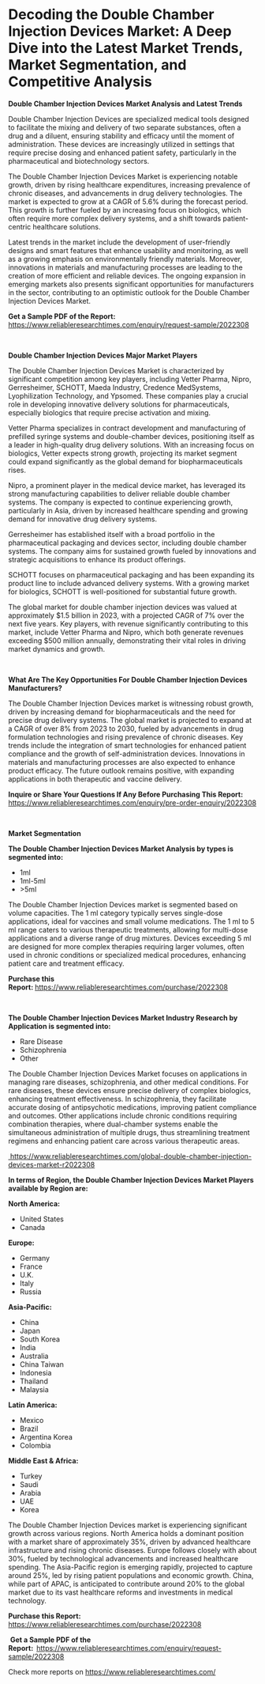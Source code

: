 <p><h1>Decoding the Double Chamber Injection Devices Market: A Deep Dive into the Latest Market Trends, Market Segmentation, and Competitive Analysis</h1></p><p><strong>Double Chamber Injection Devices Market Analysis and Latest Trends</strong></p>
<p><p>Double Chamber Injection Devices are specialized medical tools designed to facilitate the mixing and delivery of two separate substances, often a drug and a diluent, ensuring stability and efficacy until the moment of administration. These devices are increasingly utilized in settings that require precise dosing and enhanced patient safety, particularly in the pharmaceutical and biotechnology sectors.</p><p>The Double Chamber Injection Devices Market is experiencing notable growth, driven by rising healthcare expenditures, increasing prevalence of chronic diseases, and advancements in drug delivery technologies. The market is expected to grow at a CAGR of 5.6% during the forecast period. This growth is further fueled by an increasing focus on biologics, which often require more complex delivery systems, and a shift towards patient-centric healthcare solutions.</p><p>Latest trends in the market include the development of user-friendly designs and smart features that enhance usability and monitoring, as well as a growing emphasis on environmentally friendly materials. Moreover, innovations in materials and manufacturing processes are leading to the creation of more efficient and reliable devices. The ongoing expansion in emerging markets also presents significant opportunities for manufacturers in the sector, contributing to an optimistic outlook for the Double Chamber Injection Devices Market.</p></p>
<p><strong>Get a Sample PDF of the Report:&nbsp;</strong> <a href="https://www.reliableresearchtimes.com/enquiry/request-sample/2022308?utm_campaign=2180&utm_medium=2&utm_source=Github&utm_content=ia&utm_term=29032025&utm_id=double-chamber-injection-devices">https://www.reliableresearchtimes.com/enquiry/request-sample/2022308</a></p>
<p>&nbsp;</p>
<p><strong>Double Chamber Injection Devices Major Market Players</strong></p>
<p><p>The Double Chamber Injection Devices Market is characterized by significant competition among key players, including Vetter Pharma, Nipro, Gerresheimer, SCHOTT, Maeda Industry, Credence MedSystems, Lyophilization Technology, and Ypsomed. These companies play a crucial role in developing innovative delivery solutions for pharmaceuticals, especially biologics that require precise activation and mixing.</p><p>Vetter Pharma specializes in contract development and manufacturing of prefilled syringe systems and double-chamber devices, positioning itself as a leader in high-quality drug delivery solutions. With an increasing focus on biologics, Vetter expects strong growth, projecting its market segment could expand significantly as the global demand for biopharmaceuticals rises.</p><p>Nipro, a prominent player in the medical device market, has leveraged its strong manufacturing capabilities to deliver reliable double chamber systems. The company is expected to continue experiencing growth, particularly in Asia, driven by increased healthcare spending and growing demand for innovative drug delivery systems.</p><p>Gerresheimer has established itself with a broad portfolio in the pharmaceutical packaging and devices sector, including double chamber systems. The company aims for sustained growth fueled by innovations and strategic acquisitions to enhance its product offerings.</p><p>SCHOTT focuses on pharmaceutical packaging and has been expanding its product line to include advanced delivery systems. With a growing market for biologics, SCHOTT is well-positioned for substantial future growth.</p><p>The global market for double chamber injection devices was valued at approximately $1.5 billion in 2023, with a projected CAGR of 7% over the next five years. Key players, with revenue significantly contributing to this market, include Vetter Pharma and Nipro, which both generate revenues exceeding $500 million annually, demonstrating their vital roles in driving market dynamics and growth.</p></p>
<p>&nbsp;</p>
<p><strong>What Are The Key Opportunities For Double Chamber Injection Devices Manufacturers?</strong></p>
<p><p>The Double Chamber Injection Devices market is witnessing robust growth, driven by increasing demand for biopharmaceuticals and the need for precise drug delivery systems. The global market is projected to expand at a CAGR of over 8% from 2023 to 2030, fueled by advancements in drug formulation technologies and rising prevalence of chronic diseases. Key trends include the integration of smart technologies for enhanced patient compliance and the growth of self-administration devices. Innovations in materials and manufacturing processes are also expected to enhance product efficacy. The future outlook remains positive, with expanding applications in both therapeutic and vaccine delivery.</p></p>
<p><strong>Inquire or Share Your Questions If Any Before Purchasing This Report:</strong> <a href="https://www.reliableresearchtimes.com/enquiry/pre-order-enquiry/2022308?utm_campaign=2180&utm_medium=2&utm_source=Github&utm_content=ia&utm_term=29032025&utm_id=double-chamber-injection-devices">https://www.reliableresearchtimes.com/enquiry/pre-order-enquiry/2022308</a></p>
<p>&nbsp;</p>
<p><strong>Market Segmentation</strong></p>
<p><strong>The Double Chamber Injection Devices Market Analysis by types is segmented into:</strong></p>
<p><ul><li>1ml</li><li>1ml-5ml</li><li>>5ml</li></ul></p>
<p><p>The Double Chamber Injection Devices market is segmented based on volume capacities. The 1 ml category typically serves single-dose applications, ideal for vaccines and small volume medications. The 1 ml to 5 ml range caters to various therapeutic treatments, allowing for multi-dose applications and a diverse range of drug mixtures. Devices exceeding 5 ml are designed for more complex therapies requiring larger volumes, often used in chronic conditions or specialized medical procedures, enhancing patient care and treatment efficacy.</p></p>
<p><strong>Purchase this Report:&nbsp;</strong><a href="https://www.reliableresearchtimes.com/purchase/2022308?utm_campaign=2180&utm_medium=2&utm_source=Github&utm_content=ia&utm_term=29032025&utm_id=double-chamber-injection-devices">https://www.reliableresearchtimes.com/purchase/2022308</a></p>
<p>&nbsp;</p>
<p><strong>The Double Chamber Injection Devices Market Industry Research by Application is segmented into:</strong></p>
<p><ul><li>Rare Disease</li><li>Schizophrenia</li><li>Other</li></ul></p>
<p><p>The Double Chamber Injection Devices Market focuses on applications in managing rare diseases, schizophrenia, and other medical conditions. For rare diseases, these devices ensure precise delivery of complex biologics, enhancing treatment effectiveness. In schizophrenia, they facilitate accurate dosing of antipsychotic medications, improving patient compliance and outcomes. Other applications include chronic conditions requiring combination therapies, where dual-chamber systems enable the simultaneous administration of multiple drugs, thus streamlining treatment regimens and enhancing patient care across various therapeutic areas.</p></p>
<p><a href="https://www.reliableresearchtimes.com/global-double-chamber-injection-devices-market-r2022308?utm_campaign=2180&utm_medium=2&utm_source=Github&utm_content=ia&utm_term=29032025&utm_id=double-chamber-injection-devices">&nbsp;https://www.reliableresearchtimes.com/global-double-chamber-injection-devices-market-r2022308</a></p>
<p><strong>In terms of Region, the Double Chamber Injection Devices Market Players available by Region are:</strong></p>
<p>
    <p> <strong> North America: </strong>
        <ul>
            <li>United States</li>
            <li>Canada</li>
        </ul>
        </p> 
    <p> <strong> Europe: </strong>
        <ul>
            <li>Germany</li>
            <li>France</li>
            <li>U.K.</li>
            <li>Italy</li>
            <li>Russia</li>
        </ul>
        </p> 
    <p> <strong> Asia-Pacific: </strong>
        <ul>
            <li>China</li>
            <li>Japan</li>
            <li>South Korea</li>
            <li>India</li>
            <li>Australia</li>
            <li>China Taiwan</li>
            <li>Indonesia</li>
            <li>Thailand</li>
            <li>Malaysia</li>
        </ul>
        </p> 
    <p> <strong> Latin America: </strong>
        <ul>
            <li>Mexico</li>
            <li>Brazil</li>
            <li>Argentina Korea</li>
            <li>Colombia</li>
        </ul>
        </p> 
    <p> <strong> Middle East & Africa: </strong>
        <ul>
            <li>Turkey</li>
            <li>Saudi</li>
            <li>Arabia</li>
            <li>UAE</li>
            <li>Korea</li>
        </ul>
    </p>
    </p>
<p><p>The Double Chamber Injection Devices market is experiencing significant growth across various regions. North America holds a dominant position with a market share of approximately 35%, driven by advanced healthcare infrastructure and rising chronic diseases. Europe follows closely with about 30%, fueled by technological advancements and increased healthcare spending. The Asia-Pacific region is emerging rapidly, projected to capture around 25%, led by rising patient populations and economic growth. China, while part of APAC, is anticipated to contribute around 20% to the global market due to its vast healthcare reforms and investments in medical technology.</p></p>
<p><strong>Purchase this Report: </strong><a href="https://www.reliableresearchtimes.com/purchase/2022308?utm_campaign=2180&utm_medium=2&utm_source=Github&utm_content=ia&utm_term=29032025&utm_id=double-chamber-injection-devices">https://www.reliableresearchtimes.com/purchase/2022308</a></p>
<p>&nbsp;<strong>Get a Sample PDF of the Report:&nbsp;&nbsp;</strong><a href="https://www.reliableresearchtimes.com/enquiry/request-sample/2022308?utm_campaign=2180&utm_medium=2&utm_source=Github&utm_content=ia&utm_term=29032025&utm_id=double-chamber-injection-devices">https://www.reliableresearchtimes.com/enquiry/request-sample/2022308</a></p>
<p><strong></strong></p>
<p>Check more reports on <a href="https://www.reliableresearchtimes.com/?utm_campaign=2180&utm_medium=2&utm_source=Github&utm_content=ia&utm_term=29032025&utm_id=double-chamber-injection-devices">https://www.reliableresearchtimes.com/</a></p>